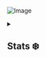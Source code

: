![Image](https://i.pinimg.com/originals/74/19/07/74190702dacafb832d8791ddbdbbaf7f.gif)

<details>
  <summary><h2>Stats ❄️</h2></summary>
  
[![Anurag's GitHub stats](https://github-readme-stats.vercel.app/api?username=globalpolaris&show_icons=true&theme=github_dark)](https://github.com/anuraghazra/github-readme-stats)

[![Top Langs](https://github-readme-stats.vercel.app/api/top-langs/?username=globalpolaris&layout=compact&theme=github_dark)](https://github.com/anuraghazra/github-readme-stats)
</details>
